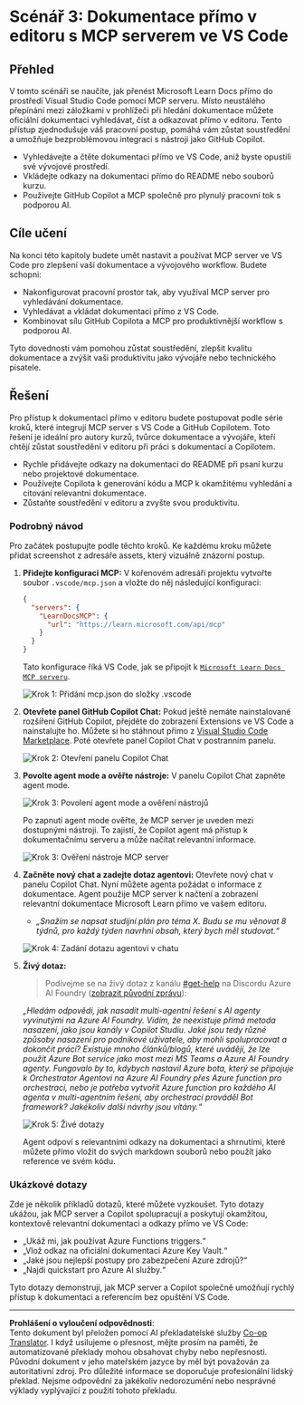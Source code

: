 <!--
CO_OP_TRANSLATOR_METADATA:
{
  "original_hash": "db532b1ec386c9ce38c791653dc3c881",
  "translation_date": "2025-07-14T06:55:22+00:00",
  "source_file": "09-CaseStudy/docs-mcp/solution/scenario3/README.md",
  "language_code": "cs"
}
-->
# Scénář 3: Dokumentace přímo v editoru s MCP serverem ve VS Code

## Přehled

V tomto scénáři se naučíte, jak přenést Microsoft Learn Docs přímo do prostředí Visual Studio Code pomocí MCP serveru. Místo neustálého přepínání mezi záložkami v prohlížeči při hledání dokumentace můžete oficiální dokumentaci vyhledávat, číst a odkazovat přímo v editoru. Tento přístup zjednodušuje váš pracovní postup, pomáhá vám zůstat soustředění a umožňuje bezproblémovou integraci s nástroji jako GitHub Copilot.

- Vyhledávejte a čtěte dokumentaci přímo ve VS Code, aniž byste opustili své vývojové prostředí.
- Vkládejte odkazy na dokumentaci přímo do README nebo souborů kurzu.
- Používejte GitHub Copilot a MCP společně pro plynulý pracovní tok s podporou AI.

## Cíle učení

Na konci této kapitoly budete umět nastavit a používat MCP server ve VS Code pro zlepšení vaší dokumentace a vývojového workflow. Budete schopni:

- Nakonfigurovat pracovní prostor tak, aby využíval MCP server pro vyhledávání dokumentace.
- Vyhledávat a vkládat dokumentaci přímo z VS Code.
- Kombinovat sílu GitHub Copilota a MCP pro produktivnější workflow s podporou AI.

Tyto dovednosti vám pomohou zůstat soustředění, zlepšit kvalitu dokumentace a zvýšit vaši produktivitu jako vývojáře nebo technického pisatele.

## Řešení

Pro přístup k dokumentaci přímo v editoru budete postupovat podle série kroků, které integrují MCP server s VS Code a GitHub Copilotem. Toto řešení je ideální pro autory kurzů, tvůrce dokumentace a vývojáře, kteří chtějí zůstat soustředění v editoru při práci s dokumentací a Copilotem.

- Rychle přidávejte odkazy na dokumentaci do README při psaní kurzu nebo projektové dokumentace.
- Používejte Copilota k generování kódu a MCP k okamžitému vyhledání a citování relevantní dokumentace.
- Zůstaňte soustředění v editoru a zvyšte svou produktivitu.

### Podrobný návod

Pro začátek postupujte podle těchto kroků. Ke každému kroku můžete přidat screenshot z adresáře assets, který vizuálně znázorní postup.

1. **Přidejte konfiguraci MCP:**
   V kořenovém adresáři projektu vytvořte soubor `.vscode/mcp.json` a vložte do něj následující konfiguraci:
   ```json
   {
     "servers": {
       "LearnDocsMCP": {
         "url": "https://learn.microsoft.com/api/mcp"
       }
     }
   }
   ```
   Tato konfigurace říká VS Code, jak se připojit k [`Microsoft Learn Docs MCP serveru`](https://github.com/MicrosoftDocs/mcp).
   
   ![Krok 1: Přidání mcp.json do složky .vscode](../../../../../../translated_images/step1-mcp-json.c06a007fccc3edfaf0598a31903c9ec71476d9fd3ae6c1b2b4321fd38688ca4b.cs.png)
    
2. **Otevřete panel GitHub Copilot Chat:**
   Pokud ještě nemáte nainstalované rozšíření GitHub Copilot, přejděte do zobrazení Extensions ve VS Code a nainstalujte ho. Můžete si ho stáhnout přímo z [Visual Studio Code Marketplace](https://marketplace.visualstudio.com/items?itemName=GitHub.copilot-chat). Poté otevřete panel Copilot Chat v postranním panelu.

   ![Krok 2: Otevření panelu Copilot Chat](../../../../../../translated_images/step2-copilot-panel.f1cc86e9b9b8cd1a85e4df4923de8bafee4830541ab255e3c90c09777fed97db.cs.png)

3. **Povolte agent mode a ověřte nástroje:**
   V panelu Copilot Chat zapněte agent mode.

   ![Krok 3: Povolení agent mode a ověření nástrojů](../../../../../../translated_images/step3-agent-mode.cdc32520fd7dd1d149c3f5226763c1d85a06d3c041d4cc983447625bdbeff4d4.cs.png)

   Po zapnutí agent mode ověřte, že MCP server je uveden mezi dostupnými nástroji. To zajistí, že Copilot agent má přístup k dokumentačnímu serveru a může načítat relevantní informace.
   
   ![Krok 3: Ověření nástroje MCP server](../../../../../../translated_images/step3-verify-mcp-tool.76096a6329cbfecd42888780f322370a0d8c8fa003ed3eeb7ccd23f0fc50c1ad.cs.png)
4. **Začněte nový chat a zadejte dotaz agentovi:**
   Otevřete nový chat v panelu Copilot Chat. Nyní můžete agenta požádat o informace z dokumentace. Agent použije MCP server k načtení a zobrazení relevantní dokumentace Microsoft Learn přímo ve vašem editoru.

   - *„Snažím se napsat studijní plán pro téma X. Budu se mu věnovat 8 týdnů, pro každý týden navrhni obsah, který bych měl studovat.“*

   ![Krok 4: Zadání dotazu agentovi v chatu](../../../../../../translated_images/step4-prompt-chat.12187bb001605efc5077992b621f0fcd1df12023c5dce0464f8eb8f3d595218f.cs.png)

5. **Živý dotaz:**

   > Podívejme se na živý dotaz z kanálu [#get-help](https://discord.gg/D6cRhjHWSC) na Discordu Azure AI Foundry ([zobrazit původní zprávu](https://discord.com/channels/1113626258182504448/1385498306720829572)):
   
   *„Hledám odpovědi, jak nasadit multi-agentní řešení s AI agenty vyvinutými na Azure AI Foundry. Vidím, že neexistuje přímá metoda nasazení, jako jsou kanály v Copilot Studiu. Jaké jsou tedy různé způsoby nasazení pro podnikové uživatele, aby mohli spolupracovat a dokončit práci?
Existuje mnoho článků/blogů, které uvádějí, že lze použít Azure Bot service jako most mezi MS Teams a Azure AI Foundry agenty. Fungovalo by to, kdybych nastavil Azure bota, který se připojuje k Orchestrator Agentovi na Azure AI Foundry přes Azure function pro orchestraci, nebo je potřeba vytvořit Azure function pro každého AI agenta v multi-agentním řešení, aby orchestraci prováděl Bot framework? Jakékoliv další návrhy jsou vítány.“*

   ![Krok 5: Živé dotazy](../../../../../../translated_images/step5-live-queries.49db3e4a50bea27327e3cb18c24d263b7d134930d78e7392f9515a1c00264a7f.cs.png)

   Agent odpoví s relevantními odkazy na dokumentaci a shrnutími, které můžete přímo vložit do svých markdown souborů nebo použít jako reference ve svém kódu.
   
### Ukázkové dotazy

Zde je několik příkladů dotazů, které můžete vyzkoušet. Tyto dotazy ukážou, jak MCP server a Copilot spolupracují a poskytují okamžitou, kontextově relevantní dokumentaci a odkazy přímo ve VS Code:

- „Ukáž mi, jak používat Azure Functions triggers.“
- „Vlož odkaz na oficiální dokumentaci Azure Key Vault.“
- „Jaké jsou nejlepší postupy pro zabezpečení Azure zdrojů?“
- „Najdi quickstart pro Azure AI služby.“

Tyto dotazy demonstrují, jak MCP server a Copilot společně umožňují rychlý přístup k dokumentaci a referencím bez opuštění VS Code.

---

**Prohlášení o vyloučení odpovědnosti**:  
Tento dokument byl přeložen pomocí AI překladatelské služby [Co-op Translator](https://github.com/Azure/co-op-translator). I když usilujeme o přesnost, mějte prosím na paměti, že automatizované překlady mohou obsahovat chyby nebo nepřesnosti. Původní dokument v jeho mateřském jazyce by měl být považován za autoritativní zdroj. Pro důležité informace se doporučuje profesionální lidský překlad. Nejsme odpovědní za jakékoliv nedorozumění nebo nesprávné výklady vyplývající z použití tohoto překladu.